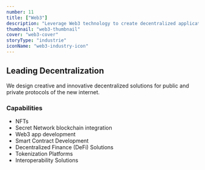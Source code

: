 ```yaml
---
number: 11
title: ["Web3"]
description: "Leverage Web3 technology to create decentralized applications, enhance security, and drive innovation in various sectors."
thumbnail: "web3-thumbnail"
cover: "web3-cover"
storyType: "industrie"
iconName: "web3-industry-icon"
---
```


## Leading Decentralization

We design creative and innovative decentralized solutions for public and private protocols of the new internet.

### Capabilities

* NFTs
* Secret Network blockchain integration
* Web3 app development
* Smart Contract Development
* Decentralized Finance (DeFi) Solutions
* Tokenization Platforms
* Interoperability Solutions

